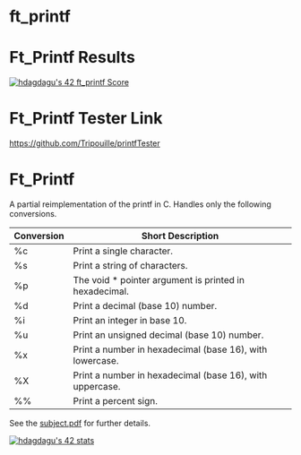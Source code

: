 # ft_printf

# Ft_Printf Results
[![hdagdagu's 42 ft_printf Score](https://badge42.vercel.app/api/v2/cl8ltkjyz00160gjuq0wtbcru/project/2838888)](https://github.com/JaeSeoKim/badge42)

# Ft_Printf Tester Link
https://github.com/Tripouille/printfTester

# Ft_Printf

A partial reimplementation of the printf in C. Handles only the following conversions.

| Conversion | Short Description                                                                             |
|------------|-----------------------------------------------------------------------------------------------|
| %c         | Print a single character.                                                                     |
| %s         | Print a string of characters.                                                                 |
| %p         | The void * pointer argument is printed in hexadecimal.                                        |
| %d         | Print a decimal (base 10) number.                                                             |
| %i         | Print an integer in base 10.                                                                  |
| %u         | Print an unsigned decimal (base 10) number.                                                   |
| %x         | Print a number in hexadecimal (base 16), with lowercase.                                      |
| %X         | Print a number in hexadecimal (base 16), with uppercase.                                      |
| %%         | Print a percent sign.                                                                         |

See the [subject.pdf](https://github.com/pasqualerossi/Printf/blob/main/en.subject.pdf) for further details.


[![hdagdagu's 42 stats](https://badge42.vercel.app/api/v2/cl8ltkjyz00160gjuq0wtbcru/stats?cursusId=21&coalitionId=277)](https://github.com/JaeSeoKim/badge42)
